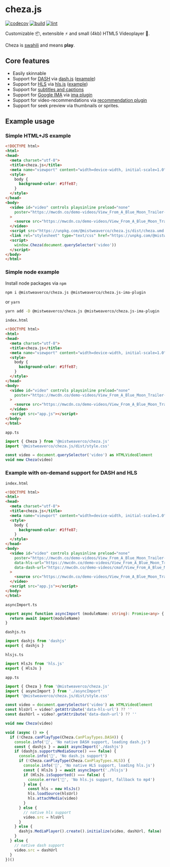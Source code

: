 # cheza.js

[![codecov](https://codecov.io/github/mistweaverco/cheza.js/branch/main/graph/badge.svg?token=FIU6JNUCK4)](https://codecov.io/github/mistweaverco/cheza.js)
[![build](https://github.com/mistweaverco/cheza.js/actions/workflows/build.yml/badge.svg)](https://github.com/mistweaverco/cheza.js/actions?query=workflow%3ABuild)
[![lint](https://github.com/mistweaverco/cheza.js/actions/workflows/lint.yml/badge.svg)](https://github.com/mistweaverco/cheza.js/actions?query=workflow%3ALint)


Customizable 📦, extensible ⚡ and small (4kb) HTML5 Videoplayer 📼.

Cheza is [swahili][cheza-swahili] and means **play**.

## Core features

 - Easily skinnable
 - Support for [DASH][dash] via [dash.js][dashjs] ([example][dashjs-example])
 - Support for [HLS][hls] via [hls.js][hlsjs] ([example][hlsjs-example])
 - Support for [subtitles and captions][subtitles-captions]
 - Support for [Google IMA][google-ima] via [ima plugin](packages/ima-plugin)
 - Support for video-recommendations via [recommendation plugin](packages/recommendation-plugin)
 - Support for seek preview via thumbnails or sprites.

## Example usage

### Simple HTML+JS example

```html
<!DOCTYPE html>
<html>
<head>
  <meta charset="utf-8">
  <title>cheza.js</title>
  <meta name="viewport" content="width=device-width, initial-scale=1.0" />
  <style>
    body {
      background-color: #1ffe87;
    }
  </style>
</head>
<body>
  <video id="video" controls playsinline preload="none"
    poster="https://mwcdn.co/demo-videos/View_From_A_Blue_Moon_Trailer-HD.jpg"
  >
    <source src="https://mwcdn.co/demo-videos/View_From_A_Blue_Moon_Trailer-576p.mp4" type="video/mp4" />
  </video>
  <script src="https://unpkg.com/@mistweaverco/cheza.js/dist/cheza.umd.js"></script>
  <link rel="stylesheet" type="text/css" href="https://unpkg.com/@mistweaverco/cheza.js/dist/style.css" />
  <script>
    window.Cheza(document.querySelector('video'))
  </script>
</body>
</html>
```

### Simple node example

Install node packages via `npm`

```sh
npm i @mistweaverco/cheza.js @mistweaverco/cheza.js-ima-plugin
```

or `yarn`

```sh
yarn add -D @mistweaverco/cheza.js @mistweaverco/cheza.js-ima-plugin
```

`index.html`

```html
<!DOCTYPE html>
<html>
<head>
  <meta charset="utf-8">
  <title>cheza.js</title>
  <meta name="viewport" content="width=device-width, initial-scale=1.0" />
  <style>
    body {
      background-color: #1ffe87;
    }
  </style>
</head>
<body>
  <video id="video" controls playsinline preload="none"
    poster="https://mwcdn.co/demo-videos/View_From_A_Blue_Moon_Trailer-HD.jpg"
  >
    <source src="https://mwcdn.co/demo-videos/View_From_A_Blue_Moon_Trailer-576p.mp4" type="video/mp4" />
  </video>
  <script src="app.js"></script>
</body>
</html>
```

`app.ts`

```typescript
import { Cheza } from '@mistweaverco/cheza.js'
import '@mistweaverco/cheza.js/dist/style.css'

const video = document.querySelector('video') as HTMLVideoElement
void new Cheza(video)
```

### Example with on-demand support for DASH and HLS

`index.html`

```html
<!DOCTYPE html>
<html>
<head>
  <meta charset="utf-8">
  <title>cheza.js</title>
  <meta name="viewport" content="width=device-width, initial-scale=1.0" />
  <style>
    body {
      background-color: #1ffe87;
    }
  </style>
</head>
<body>
  <video id="video" controls playsinline preload="none"
    poster="https://mwcdn.co/demo-videos/View_From_A_Blue_Moon_Trailer-HD.jpg"
    data-hls-url="https://mwcdn.co/demo-videos/View_From_A_Blue_Moon_Trailer_HLS/video.m3u8"
    data-dash-url="https://mwcdn.co/demo-videos/cmaf/View_From_A_Blue_Moon_Trailer.mpd"
  >
    <source src="https://mwcdn.co/demo-videos/View_From_A_Blue_Moon_Trailer-576p.mp4" type="video/mp4" />
  </video>
  <script src="app.js"></script>
</body>
</html>
```

`asyncImport.ts`

```typescript
export async function asyncImport (moduleName: string): Promise<any> {
  return await import(moduleName)
}
```

`dashjs.ts`

```typescript
import dashjs from 'dashjs'
export { dashjs }
```

`hlsjs.ts`

```typescript
import HlsJs from 'hls.js'
export { HlsJs }
```

`app.ts`

```typescript
import { Cheza } from '@mistweaverco/cheza.js'
import { asyncImport } from './asyncImport'
import '@mistweaverco/cheza.js/dist/style.css'

const video = document.querySelector('video') as HTMLVideoElement
const hlsUrl = video?.getAttribute('data-hls-url') ?? ''
const dashUrl = video?.getAttribute('data-dash-url') ?? ''

void new Cheza(video)

void (async () => {
  if (!Cheza.canPlayType(Cheza.CanPlayTypes.DASH)) {
    console.info('📼', 'No native DASH support, loading dash.js')
    const { dashjs } = await asyncImport('./dashjs')
    if (dashjs.supportsMediaSource() === false) {
      console.info('📼', 'No dash.js support')
      if (!Cheza.canPlayType(Cheza.CanPlayTypes.HLS)) {
        console.info('📼', 'No native HLS support, loading hls.js')
        const { HlsJs } = await asyncImport('./hlsjs')
        if (HlsJs.isSupported() === false) {
          console.error('📼', 'No hls.js support, fallback to mp4')
        } else {
          const hls = new HlsJs()
          hls.loadSource(hlsUrl)
          hls.attachMedia(video)
        }
      } else {
        // native hls support
        video.src = hlsUrl
      }
    } else {
      dashjs.MediaPlayer().create().initialize(video, dashUrl, false)
    }
  } else {
    // native dash support
    video.src = dashUrl
  }
})()
```

[cheza-swahili]: https://en.wikipedia.org/wiki/Swahili_language
[dash]: https://en.wikipedia.org/wiki/Dynamic_Adaptive_Streaming_over_HTTP
[dashjs]: https://github.com/Dash-Industry-Forum/dash.js
[dashjs-example]: https://github.com/mistweaverco/cheza.js/blob/main/packages/cheza.js/src/dev.ts#L12-L16
[hls]: https://en.wikipedia.org/wiki/HTTP_Live_Streaming
[hlsjs]: https://github.com/video-dev/hls.js
[hlsjs-example]: https://github.com/mistweaverco/cheza.js/blob/main/packages/cheza.js/src/dev.ts#L17-L25
[subtitles-captions]: https://developer.mozilla.org/en-US/docs/Web/Guide/Audio_and_video_delivery/Adding_captions_and_subtitles_to_HTML5_video
[google-ima]: https://developers.google.com/interactive-media-ads

